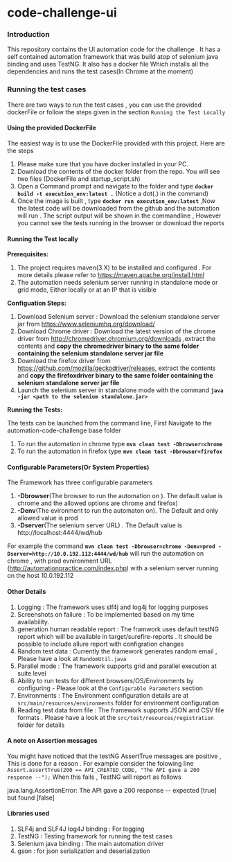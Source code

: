 # code-challenge-ui

### Introduction 
This repository contains the UI automation code for the challenge . It has a self contained automation framework that was build atop of selenium java binding and uses TestNG. It also has a docker file Which installs all the dependencies and runs the test cases(In Chrome at the moment)
### Running the test cases 
There are two ways to run the test cases , you can use the provided dockerFile or follow the steps given in the section `Running the Test Locally`
#### __Using the provided DockerFile__  
The easiest way is to use the DockerFile provided with this project. Here are the steps 
1. Please make sure that you have docker installed in your PC.
2. Download the contents of the docker folder from the repo. You will see two files (DockerFile and startup_script.sh) 
3. Open a Command prompt and navigate to the folder and type __`docker build -t execution_env:latest .`__ (Notice a dot(.) in the command)
4. Once the image is built , type __`docker run execution_env:latest`__ ,Now the latest code will be downloaded from the github and the automation will run . The script output will be shown in the commandline , However you cannot see the tests running in the browser or download the reports 

#### __Running the Test locally__
__Prerequisites:__
1. The project requires maven(3.X) to be installed and configured . For more details please refer to https://maven.apache.org/install.html
2. The automation needs selenium server running in standalone mode or grid mode, Either locally or at an IP that is visible  

__Configuation Steps:__

1. Download Selenium server : Download the selenium standalone server jar from https://www.seleniumhq.org/download/
2. Download Chrome driver : Download the latest version of the chrome driver from http://chromedriver.chromium.org/downloads ,extract the contents and __copy the chromedriver binary to the same folder containing the selenium standalone server jar file__
3. Download the firefox driver from https://github.com/mozilla/geckodriver/releases, extract the contents and __copy the firefoxdriver binary to the same folder containing the selenium standalone server jar file__
4. Launch the selenium server in standalone mode with the command __`java -jar <path to the selenium standalone.jar>`__

__Running the Tests:__

The tests can be launched from the command line, First Navigate to the automation-code-challenge base folder 
1. To run the automation in chrome type __`mvn clean test -Dbrowser=chrome`__
2. To run the automation in firefox type __`mvn clean test -Dbrowser=firefox`__

#### __Configurable Parameters(Or System Properties)__
The Framework has three configurable parameters 
1. __-Dbrowser__(The browser to run the automation on ). The default value is chrome and the allowed options are chrome and firefox) 
2. __-Denv__(The evironment to run the automaton on). The Default and only allowed value is prod
3. __-Dserver__(The selenium server URL) . The Default value is http://localhost:4444/wd/hub

For example the command __`mvn clean test -Dbrowser=chrome -Denv=prod -Dserver=http://10.0.192.112:4444/wd/hub`__ will run the automation on chrome , with prod evnironment URL (http://automationpractice.com/index.php) with a selenium server running on the host 10.0.192.112

#### __Other Details__
1. Logging : The framework uses slf4j and log4j for logging purposes 
2. Screenshots on failure : To be implemented based on my time availability. 
3. generation human readable report : The framwork uses default testNG report which will be available in target/surefire-reports . It should be possible to include allure report with configration changes 
4. Random test data : Currently the framework generates random email , Please have a look at `RandomUtil.java`
5. Parallel mode : The framework supports grid and parallel execution at suite level 
6. Ability to run tests for different browsers/OS/Environments by configuring - Please look at the `Configurable Parameters` section 
7. Environments : The Environment configuration details are at `src/main/resources/environments` folder for environment configuration 
8. Reading test data from file : The framework supports JSON and CSV file formats . Please have a look at the `src/test/resources/registration` folder for details  

#### A note on Assertion messages 
You might have noticed that the testNG AssertTrue messages are positive , This is done for a reason . For example consider the folowing line 
`Assert.assertTrue(200 == API_CREATED_CODE, "The API gave a 200 response --");`
When this fails , TestNG will report as follows 

java.lang.AssertionError: The API gave a 200 response -- expected [true] but found [false]

#### __Libraries used__
1. SLF4j and SLF4J log4J binding : For logging 
2. TestNG : Testing framework for running the test cases
3. Selenium java binding : The main automation driver 
4. gson : for json serialization and deserialization
